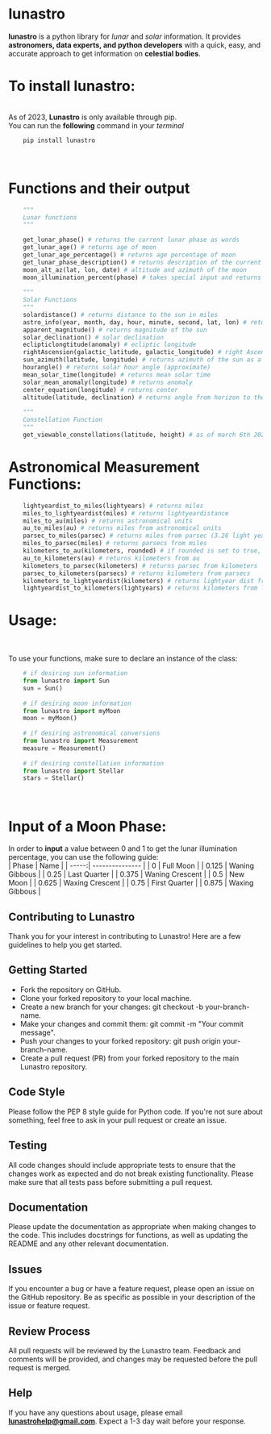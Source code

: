 # lunastro
<strong>lunastro</strong> is a python library for <i>lunar</i> and <i>solar</i> information. It provides <strong>astronomers, data experts, and python developers</strong> with a quick, easy, and accurate approach to get information on <strong>celestial bodies</strong>.

<h1>To install lunastro:</h1>
<br>
As of 2023, <b>Lunastro</b> is only available through pip. <br>
You can run the <b>following</b> command in your <i>terminal</i>

```python
    pip install lunastro
```
<br>

<h1>Functions and their output</h1>

```python
    """ 
    Lunar functions
    """
    
    get_lunar_phase() # returns the current lunar phase as words
    get_lunar_age() # returns age of moon
    get_lunar_age_percentage() # returns age percentage of moon
    get_lunar_phase_description() # returns description of the current moon phase
    moon_alt_az(lat, lon, date) # altitude and azimuth of the moon
    moon_illumination_percent(phase) # takes special input and returns percentage of moon_illumination
    
    """
    Solar Functions
    """
    solardistance() # returns distance to the sun in miles
    astro_info(year, month, day, hour, minute, second, lat, lon) # returns list with jd, jc, geometric mean longitude, geometric mean anomaly, eccentricity of earth's orbit, equation of center, true longitude, true anomaly, sun's distance from earth (AU), longitude of omega, mean obliquity of ecliptic, sun's right ascension, sun's declination ,local hour angle.
    apparent_magnitude() # returns magnitude of the sun
    solar_declination() # solar declination
    eclipticlongtitude(anomaly) # ecliptic longitude
    rightAscension(galactic_latitude, galactic_longitude) # right Ascension
    sun_azimuth(latitude, longitude) # returns azimuth of the sun as a compass direction (N, S, W, E, NW, NE, SW, SE, NNW, NNE, etc.)
    hourangle() # returns solar hour angle (approximate)
    mean_solar_time(longitude) # returns mean solar time
    solar_mean_anomaly(longitude) # returns anomaly
    center_equation(longitude) # returns center
    altitude(latitude, declination) # returns angle from horizon to the center of the sun disk in degrees
    
    """
    Constellation Function
    """
    get_viewable_constellations(latitude, height) # as of march 6th 2023, the new function calculates viewable constellations while also taking into account lat_max, lat_min of each constellation, as well as the range of constellations he/she can see based on height.

```

<h1>Astronomical Measurement Functions:</h1>

```python
    lightyeardist_to_miles(lightyears) # returns miles 
    miles_to_lightyeardist(miles) # returns lightyeardistance
    miles_to_au(miles) # returns astronomical units
    au_to_miles(au) # returns miles from astronomical units
    parsec_to_miles(parsec) # returns miles from parsec (3.26 light years is a parsec)
    miles_to_parsec(miles) # returns parsecs from miles 
    kilometers_to_au(kilometers, rounded) # if rounded is set to true, it rounds value, else ,it returns au from kilometers
    au_to_kilometers(au) # returns kilometers from au
    kilometers_to_parsec(kilometers) # returns parsec from kilometers
    parsec_to_kilometers(parsecs) # returns kilometers from parsecs
    kilometers_to_lightyeardist(kilometers) # returns lightyear dist from kilometers
    lightyeardist_to_kilometers(lightyears) # returns kilometers from lightyears
```

<h1>Usage:</h1>
<br>

To use your functions, make sure to declare an instance of the class:

```python
    # if desiring sun information
    from lunastro import Sun
    sun = Sun()
    
    # if desiring moon information
    from lunastro import myMoon
    moon = myMoon()
    
    # if desiring astronomical conversions
    from lunastro import Measurement
    measure = Measurement()
    
    # if desiring constellation information
    from lunastro import Stellar
    stars = Stellar()
```

<br>

<h1>Input of a Moon Phase:</h1>

In order to <strong>input</strong> a value between 0 and 1 to get the lunar illumination percentage, you can use the following guide:
<br>
| Phase | Name            |
| -----:| --------------- |
| 0     | Full Moon        |
| 0.125  | Waning Gibbous |
| 0.25  | Last Quarter   |
| 0.375   | Waning Crescent  |
| 0.5   | New Moon       |
| 0.625 | Waxing Crescent  |
| 0.75  | First Quarter    |
| 0.875     | Waxing Gibbous |


## Contributing to Lunastro
Thank you for your interest in contributing to Lunastro! Here are a few guidelines to help you get started.

## Getting Started
- Fork the repository on GitHub.
- Clone your forked repository to your local machine.
- Create a new branch for your changes: git checkout -b your-branch-name.
- Make your changes and commit them: git commit -m "Your commit message".
- Push your changes to your forked repository: git push origin your-branch-name.
- Create a pull request (PR) from your forked repository to the main Lunastro repository.

## Code Style
Please follow the PEP 8 style guide for Python code. If you're not sure about something, feel free to ask in your pull request or create an issue.

## Testing
All code changes should include appropriate tests to ensure that the changes work as expected and do not break existing functionality. Please make sure that all tests pass before submitting a pull request.


## Documentation
Please update the documentation as appropriate when making changes to the code. This includes docstrings for functions, as well as updating the README and any other relevant documentation.

## Issues
If you encounter a bug or have a feature request, please open an issue on the GitHub repository. Be as specific as possible in your description of the issue or feature request.

## Review Process
All pull requests will be reviewed by the Lunastro team. Feedback and comments will be provided, and changes may be requested before the pull request is merged.

## Help
If you have any questions about usage, please email <strong>lunastrohelp@gmail.com</strong>. Expect a 1-3 day wait before your response.
